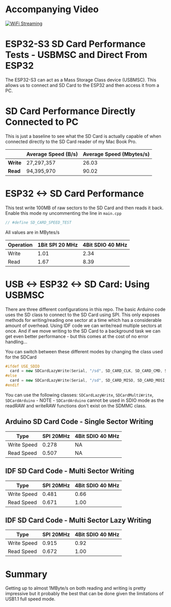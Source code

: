 # Accompanying Video

[![WiFi Streaming](https://img.youtube.com/vi/ocXs1yxsux4/0.jpg)](https://www.youtube.com/watch?v=ocXs1yxsux4)

# ESP32-S3 SD Card Performance Tests - USBMSC and Direct From ESP32

The ESP32-S3 can act as a Mass Storage Class device (USBMSC). This allows us to connect and SD Card to the ESP32 and then access it from a PC.

# SD Card Performance Directly Connected to PC

This is just a baseline to see what the SD Card is actually capable of when connected directly to the SD Card reader of my Mac Book Pro.

|   | Average Speed (B/s) | Average Speed (Mbytes/s) |
|---|---------------------|--------------------------|
| **Write** | 27,297,357 | 26.03 |
| **Read**  | 94,395,970 | 90.02 |


# ESP32 <-> SD Card Performance

This test write 100MB of raw sectors to the SD Card and then reads it back. Enable this mode ny uncommenting the line in `main.cpp`

```cpp
// #define SD_CARD_SPEED_TEST
```

All values are in MBytes/s

| Operation | 1Bit SPI 20 MHz  | 4Bit SDIO 40 MHz |
| --------- | ---------------- | ---------------- |
| Write     | 1.01             | 2.34             |
| Read      | 1.67             | 8.39             |


# USB <-> ESP32 <-> SD Card: Using USBMSC

There are three different configurations in this repo. The basic Arduino code uses the SD class to connect to the SD Card using SPI. This only exposes methods for writing/reading one sector at a time which has a considerable amount of overhead. Using IDF code we can write/read multiple sectors at once. And if we move writing to the SD Card to a background task we can get even better performance - but this comes at the cost of no error handling...

You can switch between these different modes by changing the class used for the SDCard

```cpp
#ifdef USE_SDIO
  card = new SDCardLazyWrite(Serial, "/sd", SD_CARD_CLK, SD_CARD_CMD, SD_CARD_DAT0, SD_CARD_DAT1, SD_CARD_DAT2, SD_CARD_DAT3);
#else
  card = new SDCardLazyWrite(Serial, "/sd", SD_CARD_MISO, SD_CARD_MOSI, SD_CARD_CLK, SD_CARD_CS);
#endif
```

You can use the following classes: `SDCardLazyWrite`, `SDCardMultiWrite`, `SDCardArduino` - NOTE - `SDCardArduino` cannot be used in  SDIO mode as the readRAW and writeRAW functions don't exist on the SDMMC class.
 
## Arduino SD Card Code - Single Sector Writing


| Type        | SPI 20MHz          | 4Bit SDIO 40 MHz |
| ----------- | ------------------ | ---------------- |
| Write Speed | 0.278              | NA              |
| Read Speed  | 0.507              | NA              |


## IDF SD Card Code - Multi Sector Writing


| Type        | SPI 20MHz          | 4Bit SDIO 40 MHz |
| ----------- | ------------------ |------------------ |
| Write Speed | 0.481              |0.66               |
| Read Speed  | 0.671              |1.00               |


## IDF SD Card Code - Multi Sector Lazy Writing

| Type        | SPI 20MHz          | 4Bit SDIO 40 MHz |
| ----------- | ------------------ | ------------------ |
| Write Speed | 0.915              | 0.92               |
| Read Speed  | 0.672              | 1.00               |

# Summary

Getting up to almost 1MByte/s on both reading and writing is pretty impressive but it probably the best that can be done given the limitations of USB1.1 full speed mode.